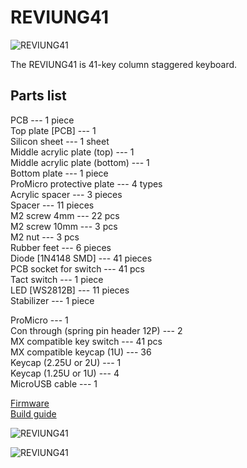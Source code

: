 # REVIUNG41  
![REVIUNG41](https://github.com/gtips/reviung/blob/master/reviung41/image/reviung41-01.jpg)  

The REVIUNG41 is 41-key column staggered keyboard.  

## Parts list  

PCB --- 1 piece  
Top plate [PCB] --- 1  
Silicon sheet --- 1 sheet  
Middle acrylic plate (top) --- 1  
Middle acrylic plate (bottom) --- 1  
Bottom plate --- 1 piece  
ProMicro protective plate --- 4 types  
Acrylic spacer --- 3 pieces  
Spacer --- 11 pieces  
M2 screw 4mm --- 22 pcs  
M2 screw 10mm --- 3 pcs  
M2 nut --- 3 pcs  
Rubber feet --- 6 pieces  
Diode [1N4148 SMD] --- 41 pieces  
PCB socket for switch --- 41 pcs  
Tact switch --- 1 piece  
LED [WS2812B] --- 11 pieces  
Stabilizer --- 1 piece  

ProMicro --- 1  
Con through (spring pin header 12P) --- 2  
MX compatible key switch --- 41 pcs  
MX compatible keycap (1U) --- 36  
Keycap (2.25U or 2U) --- 1  
Keycap (1.25U or 1U) --- 4  
MicroUSB cable --- 1  
  
[Firmware](https://github.com/qmk/qmk_firmware/tree/master/keyboards/reviung41)  
[Build guide](https://reviung.com/build-guide/391/)  
  
![REVIUNG41](https://github.com/gtips/reviung/blob/master/reviung41/image/reviung41-02.jpg)  
  
![REVIUNG41](https://github.com/gtips/reviung/blob/master/reviung41/image/reviung41-03.jpg)  
